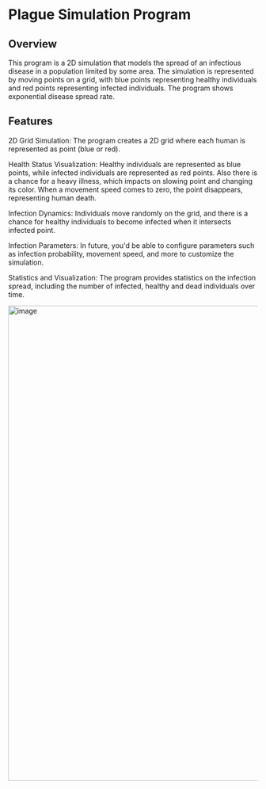# Plague Simulation Program
## Overview
This program is a 2D simulation that models the spread of an infectious disease in a population limited by some area. The simulation is represented by moving points on a grid, with blue points representing healthy individuals and red points representing infected individuals. The program shows exponential disease spread rate.
## Features
2D Grid Simulation: The program creates a 2D grid where each human is represented as point (blue or red).

Health Status Visualization: Healthy individuals are represented as blue points, while infected individuals are represented as red points. Also there is a chance for a heavy illness, which impacts on slowing point and changing its color. When a movement speed comes to zero, the point disappears, representing human death.

Infection Dynamics: Individuals move randomly on the grid, and there is a chance for healthy individuals to become infected when it intersects infected point.

Infection Parameters: In future, you'd be able to configure parameters such as infection probability, movement speed, and more to customize the simulation.

Statistics and Visualization: The program provides statistics on the infection spread, including the number of infected, healthy and dead individuals over time. 

<img width="960" alt="image" src="https://github.com/roman-kupar/Plague/assets/44550094/c6a594ec-2fc7-4329-b639-0fd4a33892bc">
